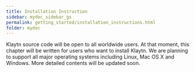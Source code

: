 ```yaml
---
title: Installation Instruction
sidebar: mydoc_sidebar_gs
permalink: getting_started/installation_instructions.html
folder: mydoc
---
```

Klaytn source code will be open to all worldwide users. At that moment, this chapter will be written for users who want to install Klaytn. We are planning to support all major operating systems including Linux, Mac OS X and Windows. More detailed contents will be updated soon.
